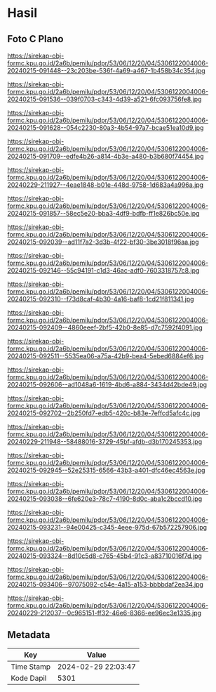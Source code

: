 # Hasil

## Foto C Plano

https://sirekap-obj-formc.kpu.go.id/2a6b/pemilu/pdpr/53/06/12/20/04/5306122004006-20240215-091448--23c203be-536f-4a69-a467-1b458b34c354.jpg

https://sirekap-obj-formc.kpu.go.id/2a6b/pemilu/pdpr/53/06/12/20/04/5306122004006-20240215-091536--039f0703-c343-4d39-a521-6fc093756fe8.jpg

https://sirekap-obj-formc.kpu.go.id/2a6b/pemilu/pdpr/53/06/12/20/04/5306122004006-20240215-091628--054c2230-80a3-4b54-97a7-bcae51ea10d9.jpg

https://sirekap-obj-formc.kpu.go.id/2a6b/pemilu/pdpr/53/06/12/20/04/5306122004006-20240215-091709--edfe4b26-a814-4b3e-a480-b3b680f74454.jpg

https://sirekap-obj-formc.kpu.go.id/2a6b/pemilu/pdpr/53/06/12/20/04/5306122004006-20240229-211927--4eae1848-b01e-448d-9758-1d683a4a996a.jpg

https://sirekap-obj-formc.kpu.go.id/2a6b/pemilu/pdpr/53/06/12/20/04/5306122004006-20240215-091857--58ec5e20-bba3-4df9-bdfb-ff1e826bc50e.jpg

https://sirekap-obj-formc.kpu.go.id/2a6b/pemilu/pdpr/53/06/12/20/04/5306122004006-20240215-092039--ad11f7a2-3d3b-4f22-bf30-3be3018f96aa.jpg

https://sirekap-obj-formc.kpu.go.id/2a6b/pemilu/pdpr/53/06/12/20/04/5306122004006-20240215-092146--55c94191-c1d3-46ac-adf0-7603318757c8.jpg

https://sirekap-obj-formc.kpu.go.id/2a6b/pemilu/pdpr/53/06/12/20/04/5306122004006-20240215-092310--f73d8caf-4b30-4a16-baf8-1cd21f811341.jpg

https://sirekap-obj-formc.kpu.go.id/2a6b/pemilu/pdpr/53/06/12/20/04/5306122004006-20240215-092409--4860eeef-2bf5-42b0-8e85-d7c7592f4091.jpg

https://sirekap-obj-formc.kpu.go.id/2a6b/pemilu/pdpr/53/06/12/20/04/5306122004006-20240215-092511--5535ea06-a75a-42b9-bea4-5ebed6884ef6.jpg

https://sirekap-obj-formc.kpu.go.id/2a6b/pemilu/pdpr/53/06/12/20/04/5306122004006-20240215-092606--ad1048a6-1619-4bd6-a884-3434d42bde49.jpg

https://sirekap-obj-formc.kpu.go.id/2a6b/pemilu/pdpr/53/06/12/20/04/5306122004006-20240215-092702--2b250fd7-edb5-420c-b83e-7effcd5afc4c.jpg

https://sirekap-obj-formc.kpu.go.id/2a6b/pemilu/pdpr/53/06/12/20/04/5306122004006-20240229-211948--58488016-3729-45bf-afdb-d3b170245353.jpg

https://sirekap-obj-formc.kpu.go.id/2a6b/pemilu/pdpr/53/06/12/20/04/5306122004006-20240215-092945--52e25315-6566-43b3-a401-dfc46ec4563e.jpg

https://sirekap-obj-formc.kpu.go.id/2a6b/pemilu/pdpr/53/06/12/20/04/5306122004006-20240215-093038--6fe620e3-78c7-4190-8d0c-aba1c2bccd10.jpg

https://sirekap-obj-formc.kpu.go.id/2a6b/pemilu/pdpr/53/06/12/20/04/5306122004006-20240215-093231--94e00425-c345-4eee-975d-67b572257906.jpg

https://sirekap-obj-formc.kpu.go.id/2a6b/pemilu/pdpr/53/06/12/20/04/5306122004006-20240215-093324--8d10c5d8-c765-45b4-91c3-a83710016f7d.jpg

https://sirekap-obj-formc.kpu.go.id/2a6b/pemilu/pdpr/53/06/12/20/04/5306122004006-20240215-093406--97075092-c54e-4a15-a153-bbbbdaf2ea34.jpg

https://sirekap-obj-formc.kpu.go.id/2a6b/pemilu/pdpr/53/06/12/20/04/5306122004006-20240229-212037--0c965151-ff32-46e6-8366-ee96ec3e1335.jpg


## Metadata

| Key        | Value               |
| ---------- | ------------------- |
| Time Stamp | 2024-02-29 22:03:47 |
| Kode Dapil | 5301                |



